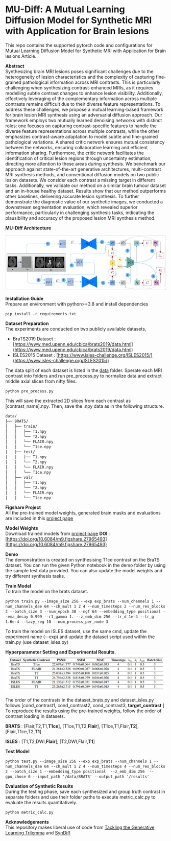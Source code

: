 # MU-Diff: A Mutual Learning Diffusion Model for Synthetic MRI with Application for Brain lesions

This repo contains the supported pytorch code and configurations for Mutual Learning Diffusion Model for Synthetic MRI with Application for Brain lesions Article.

**Abstract**  <br />
Synthesizing brain MRI lesions poses significant challenges due to the heterogeneity of lesion characteristics and the complexity of capturing fine-grained pathological information across MRI contrasts. This is particularly challenging when synthesizing contrast-enhanced MRIs, as it requires modelling subtle contrast changes to enhance lesion visibility. Additionally, effectively leveraging of the complementary information across multiple contrasts remains difficult due to their diverse feature representations. To address these challenges, we propose a mutual learning-based framework for brain lesion MRI synthesis using an adversarial diffusion approach. Our framework employs two mutually learned denoising networks with distinct roles: one focuses on capturing contrast-specific features to handle the diverse feature representations across multiple contrasts, while the other emphasizes contrast-aware adaptation to model subtle and fine-grained pathological variations. A shared critic network ensures mutual consistency between the networks, ensuring collaborative learning and efficient information sharing. Furthermore, the critic network facilitates the identification of critical lesion regions through uncertainty estimation, directing more attention to these areas during synthesis. We benchmark our approach against state-of-the-art generative architectures, multi-contrast MRI synthesis methods, and conventional diffusion models on two public lesion datasets. We consider each contrast a missing target in different tasks. Additionally, we validate our method on a similar brain tumour dataset and an in-house healthy dataset. Results show that our method outperforms other baselines, delivering accurate lesion synthesis. To further demonstrate the diagnostic value of our synthetic images, we conducted a downstream segmentation evaluation, which revealed superior performance, particularly in challenging synthesis tasks, indicating the plausibility and accuracy of the proposed lesion MRI synthesis method.

**MU-Diff Architecture**  <br />

![alt text](figures/mudiff_architecture.jpg)

**Installation Guide**  <br />
Prepare an environment with python>=3.8 and install dependencies
```
pip install -r requirements.txt
```
**Dataset Preparation**  <br />
The experiments are conducted on two publicly available datasets,
  * BraTS2019 Dataset : [https://www.med.upenn.edu/cbica/brats2019/data.html](https://www.med.upenn.edu/cbica/brats2019/data.html)
  * ISLES2015 Dataset : [https://www.isles-challenge.org/ISLES2015/](https://www.isles-challenge.org/ISLES2015/)

The data split of each dataset is listed in the [data](data) folder. Sperate each MRI contrast into folders and run pre_process.py to normalize data and extract middle axial slices from nifty files. 
```
python pre_process.py
```
This will save the extracted 2D slices from each contrast as [contrast_name].npy.  Then, save the .npy data as in the following structure.
```
data/
├── BRATS/
│   ├── train/
│   │   ├── T1.npy
│   │   └── T2.npy
│   │   └── FLAIR.npy
│   │   └── T1ce.npy
│   ├── test/
│   │   ├── T1.npy
│   │   └── T2.npy
│   │   └── FLAIR.npy
│   │   └── T1ce.npy
│   ├── val/
│   │   ├── T1.npy
│   │   └── T2.npy
│   │   └── FLAIR.npy
│   │   └── T1ce.npy
```

**Figshare Project**  <br />
All the pre-trained model weights, generated brain masks and evaluations are included in this [project page](https://figshare.com/account/home#/projects/230277)

**Model Weights** <br />
Download trained models from [project page](https://figshare.com/account/home#/projects/230277)
**DOI** : [https://doi.org/10.6084/m9.figshare.27965493](https://doi.org/10.6084/m9.figshare.27965493)

**Demo** <br />
The demonstration is created on synthesising T1ce contrast on the BraTS dataset. You can run the given Python notebook in the demo folder by using the sample test data provided. You can also update the model weights and try different synthesis tasks.

**Train Model**  <br />
To train the model on the brats dataset.
```
python train.py --image_size 256 --exp exp_brats --num_channels 1 --num_channels_dae 64 --ch_mult 1 2 4 --num_timesteps 2 --num_res_blocks 2 --batch_size 3 --num_epoch 30 --ngf 64 --embedding_type positional --ema_decay 0.999 --r1_gamma 1. --z_emb_dim 256 --lr_d 1e-4 --lr_g 1.6e-4 --lazy_reg 10 --num_process_per_node 3
```
To train the model on ISLES dataset, use the same cmd, update the experiment name (--exp) and update the dataset script used within the train.py  (use dataset_isles.py)

**Hyperparameter Setting and Experimental Results.**  <br />
![alt text](figures/hyperparams.jpg)

The order of the contrasts in the dataset_brats.py and dataset_isles.py follows [cond_contrast1, cond_contrast2, cond_contrast3, **target_contrast** ]<br /> 
To reproduce the results using the pre-trained weights, follow the order of contrast loading in datasets.

**BRATS** : [Flair,T2,T1,**T1ce**], [T1ce,T1,T2,**Flair**], [T1ce,T1,Flair,**T2**],  [Flair,T1ce,T2,**T1**]<br /> 

**ISLES** : [T1,T2,DWI,**Flair**], [T2,DWI,Flair,**T1**]

**Test Model**  <br />
```
python test.py --image_size 256 --exp exp_brats --num_channels 1 --num_channels_dae 64 --ch_mult 1 2 4 --num_timesteps 4 --num_res_blocks 2 --batch_size 1 --embedding_type positional  --z_emb_dim 256  --gpu_chose 0 --input_path '/data/BRATS' --output_path '/results'
```
**Evaluation of Synthetic Results**  <br />
During the testing phase, save each synthesized and group truth contrast in separate folders and use their folder paths to execute metric_calc.py to evaluate the results quantitatively.
```
python metric_calc.py
```
**Acknowledgements**  <br />
This repository makes liberal use of code from [Tackling the Generative Learning Trilemma](https://github.com/NVlabs/denoising-diffusion-gan) and [SynDiff](https://github.com/icon-lab/SynDiff)
